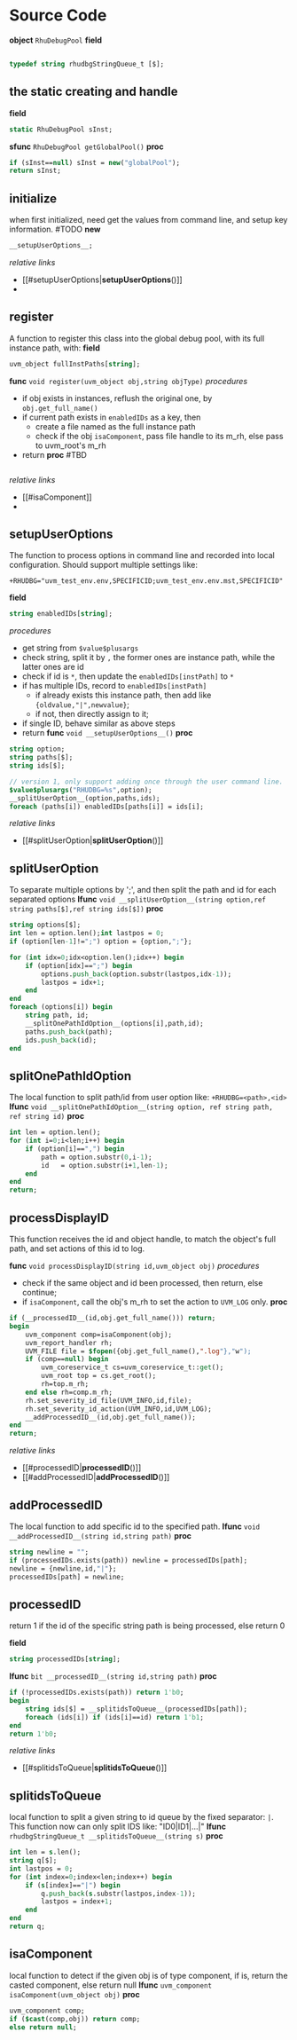 
# Source Code
**object** `RhuDebugPool`
**field**
```systemverilog

typedef string rhudbgStringQueue_t [$];
```
## the static creating and handle
**field**
```systemverilog
static RhuDebugPool sInst;
```
**sfunc** `RhuDebugPool getGlobalPool()`
**proc**
```systemverilog
if (sInst==null) sInst = new("globalPool");
return sInst;
```

## initialize
when first initialized, need get the values from command line, and setup key information.
#TODO 
**new**
```systemverilog
__setupUserOptions__;
```

*relative links*
- [[#setupUserOptions|__setupUserOptions__()]]
- 

## register
A function to register this class into the global debug pool, with its full instance path, with:
**field**
```systemverilog
uvm_object fullInstPaths[string];
```
**func** `void register(uvm_object obj,string objType)`
*procedures*
- if obj exists in instances, reflush the original one, by `obj.get_full_name()`
- if current path exists in `enabledIDs` as a key, then
	- create a file named as the full instance path
	- check if the obj `isaComponent`, pass file handle to its m_rh, else pass to uvm_root's m_rh
- return
**proc** #TBD 
```systemverilog

```
*relative links*
- [[#isaComponent]]
- 
## setupUserOptions
The function to process options in command line and recorded into local configuration.
Should support multiple settings like:
```
+RHUDBG="uvm_test_env.env,SPECIFICID;uvm_test_env.env.mst,SPECIFICID"
```
**field**
```systemverilog
string enabledIDs[string];
```
*procedures*
- get string from `$value$plusargs`
- check string, split it by `,` the former ones are instance path, while the latter ones are id
- check if id is `*`, then update the `enabledIDs[instPath]` to `*`
- if has multiple IDs, record to `enabledIDs[instPath]`
	- if already exists this instance path, then add like `{oldvalue,"|",newvalue}`;
	- if not, then directly assign to it;
- if single ID, behave similar as above steps
- return
**func** `void __setupUserOptions__()`
**proc** 
```systemverilog
string option;
string paths[$];
string ids[$];

// version 1, only support adding once through the user command line.
$value$plusargs("RHUDBG=%s",option);
__splitUserOption__(option,paths,ids);
foreach (paths[i]) enabledIDs[paths[i]] = ids[i];

```
*relative links*
- [[#splitUserOption|__splitUserOption__()]]

## splitUserOption
To separate multiple options by ';', and then split the path and id for each separated options
**lfunc** `void __splitUserOption__(string option,ref string paths[$],ref string ids[$])`
**proc**
```systemverilog
string options[$];
int len = option.len();int lastpos = 0;
if (option[len-1]!=";") option = {option,";"};

for (int idx=0;idx<option.len();idx++) begin
	if (option[idx]==";") begin
		options.push_back(option.substr(lastpos,idx-1));
		lastpos = idx+1;
	end
end
foreach (options[i]) begin
	string path, id;
	__splitOnePathIdOption__(options[i],path,id);
	paths.push_back(path);
	ids.push_back(id);
end
```


## splitOnePathIdOption
The local function to split path/id from user option like: `+RHUDBG=<path>,<id>`
**lfunc** `void __splitOnePathIdOption__(string option, ref string path, ref string id)`
**proc**
```systemverilog
int len = option.len();
for (int i=0;i<len;i++) begin
	if (option[i]==",") begin
		path = option.substr(0,i-1);
		id   = option.substr(i+1,len-1);
	end
end
return;
```

## processDisplayID
This function receives the id and object handle, to match the object's full path, and set actions of this id to log.

**func** `void processDisplayID(string id,uvm_object obj)`
*procedures*
- check if the same object and id been processed, then return, else continue;
- if `isaComponent`, call the obj's m_rh to set the action to `UVM_LOG` only.
**proc**
```systemverilog
if (__processedID__(id,obj.get_full_name())) return;
begin
	uvm_component comp=isaComponent(obj);
	uvm_report_handler rh;
	UVM_FILE file = $fopen({obj.get_full_name(),".log"},"w");
	if (comp==null) begin
		uvm_coreservice_t cs=uvm_coreservice_t::get();
		uvm_root top = cs.get_root();
		rh=top.m_rh;
	end else rh=comp.m_rh;
	rh.set_severity_id_file(UVM_INFO,id,file);
	rh.set_severity_id_action(UVM_INFO,id,UVM_LOG);
	__addProcessedID__(id,obj.get_full_name());
end
return;
```

*relative links*
- [[#processedID|__processedID__()]]
- [[#addProcessedID|__addProcessedID__()]]

## addProcessedID
The local function to add specific id to the specified path.
**lfunc** `void __addProcessedID__(string id,string path)`
**proc**
```systemverilog
string newline = "";
if (processedIDs.exists(path)) newline = processedIDs[path];
newline = {newline,id,"|"};
processedIDs[path] = newline;
```

## processedID
return 1 if the id of the specific string path is being processed, else return 0

**field**
```systemverilog
string processedIDs[string];
```
**lfunc** `bit __processedID__(string id,string path)`
**proc**
```systemverilog
if (!processedIDs.exists(path)) return 1'b0;
begin
	string ids[$] = __splitidsToQueue__(processedIDs[path]);
	foreach (ids[i]) if (ids[i]==id) return 1'b1;
end
return 1'b0;
```
*relative links*
- [[#splitidsToQueue|__splitidsToQueue__()]]


## splitidsToQueue
local function to split a given string to id queue by the fixed separator: `|`. This function now can only split IDS like: "ID0|ID1|...|"
**lfunc** `rhudbgStringQueue_t __splitidsToQueue__(string s)`
**proc**
```systemverilog
int len = s.len();
string q[$];
int lastpos = 0;
for (int index=0;index<len;index++) begin
	if (s[index]=="|") begin
		q.push_back(s.substr(lastpos,index-1));
		lastpos = index+1;
	end
end
return q;
```

## isaComponent
local function to detect if the given obj is of type component, if is, return the casted component, else return null
**lfunc** `uvm_component isaComponent(uvm_object obj)`
**proc**
```systemverilog
uvm_component comp;
if ($cast(comp,obj)) return comp;
else return null;
```